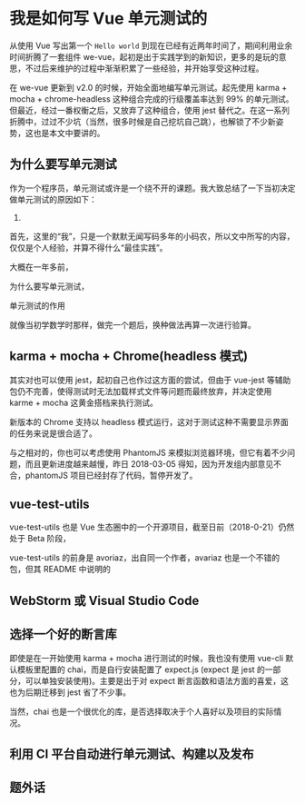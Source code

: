 # 我是如何写 Vue 单元测试的

从使用 Vue 写出第一个 `Hello world` 到现在已经有近两年时间了，期间利用业余时间折腾了一套组件 we-vue，起初是出于实践学到的新知识，更多的是玩的意思，不过后来维护的过程中渐渐积累了一些经验，并开始享受这种过程。

在 we-vue 更新到 v2.0 的时候，开始全面地编写单元测试。起先使用 karma + mocha + chrome-headless 这种组合完成的行级覆盖率达到 99% 的单元测试。但最近，经过一番权衡之后，又放弃了这种组合，使用 jest 替代之。在这一系列折腾中，过过不少坑（当然，很多时候是自己挖坑自己跳），也解锁了不少新姿势，这也是本文中要讲的。

## 为什么要写单元测试

作为一个程序员，单元测试或许是一个绕不开的课题。我大致总结了一下当初决定做单元测试的原因如下：

1. 


首先，这里的“我”，只是一个默默无闻写码多年的小码农，所以文中所写的内容，仅仅是个人经验，并算不得什么“最佳实践”。

大概在一年多前，

为什么要写单元测试， 

单元测试的作用

就像当初学数学时那样，做完一个题后，换种做法再算一次进行验算。

## karma + mocha + Chrome(headless 模式)

其实对也可以使用 jest，起初自己也作过这方面的尝试，但由于 vue-jest 等辅助包仍不完善，使得测试时无法加载样式文件等问题而最终放弃，并决定使用 karme + mocha 这黄金搭档来执行测试。

新版本的 Chrome 支持以 headless 模式运行，这对于测试这种不需要显示界面的任务来说是很合适了。

与之相对的，你也可以考虑使用 PhantomJS 来模拟浏览器环境，但它有着不少问题，而且更新进度越来越慢，昨日 2018-03-05 得知，因为开发组内部意见不合，phantomJS 项目已经封存了代码，暂停开发了。

## vue-test-utils

vue-test-utils 也是 Vue 生态圈中的一个开源项目，截至日前（2018-0-21）仍然处于 Beta 阶段，

vue-test-utils 的前身是 avoriaz，出自同一个作者，avariaz 也是一个不错的包，但其 README 中说明的

## WebStorm 或 Visual Studio Code



## 选择一个好的断言库

即使是在一开始使用 karma + mocha 进行测试的时候，我也没有使用 vue-cli 默认模板里配置的 chai，而是自行安装配置了 expect.js (expect 是 jest 的一部分，可以单独安装使用)。主要是出于对 expect 断言函数和语法方面的喜爱，这也为后期迁移到 jest 省了不少事。

当然，chai 也是一个很优化的库，是否选择取决于个人喜好以及项目的实际情况。

## 利用 CI 平台自动进行单元测试、构建以及发布



## 题外话

